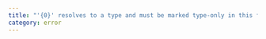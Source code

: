 ```yaml
---
title: "'{0}' resolves to a type and must be marked type-only in this file before re-exporting when '{1}' is enabled. Consider using 'export type { {0} as default }'."
category: error
---
```

